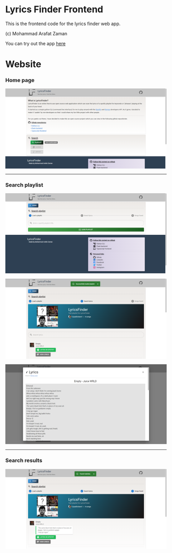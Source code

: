 # Lyrics Finder Frontend
This is the frontend code for the lyrics finder web app.

(c) Mohammad Arafat Zaman

You can try out the app [here](https://lyrics-finder-02nb.onrender.com/)

# Website

### Home page
![Home page](/docs/LyricsFinder/1_Home.png)

---

### Search playlist
![Load playlist](/docs/LyricsFinder//2_LoadPlaylist.png) 

![Search playlist](/docs/LyricsFinder/3_SearchPlaylist.png)

![Lyrics](/docs/LyricsFinder/5_Lyrics.png)

---
### Search results
![Search results](/docs/LyricsFinder/7_SearchResults.png)